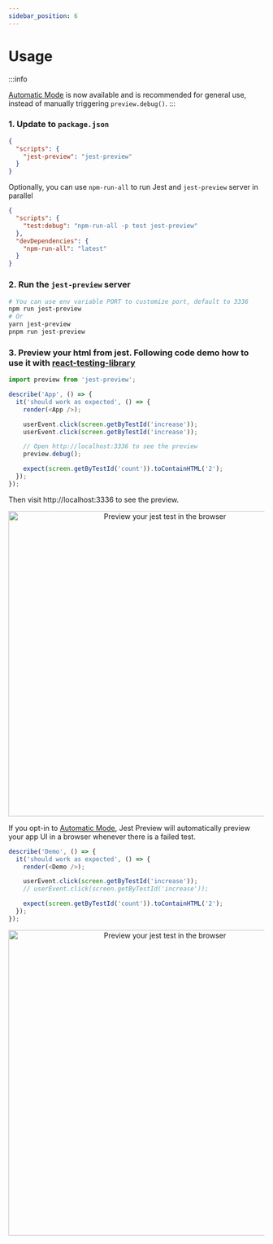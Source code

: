 ```yaml
---
sidebar_position: 6
---
```


# Usage

:::info

[Automatic Mode](/blog/automatic-mode) is now available and is recommended for general use, instead of manually triggering `preview.debug()`.
:::

### 1. Update to `package.json`

```json
{
  "scripts": {
    "jest-preview": "jest-preview"
  }
}
```

Optionally, you can use `npm-run-all` to run Jest and `jest-preview` server in parallel

```json
{
  "scripts": {
    "test:debug": "npm-run-all -p test jest-preview"
  },
  "devDependencies": {
    "npm-run-all": "latest"
  }
}
```

### 2. Run the `jest-preview` server

```bash
# You can use env variable PORT to customize port, default to 3336
npm run jest-preview
# Or
yarn jest-preview
pnpm run jest-preview
```

### 3. Preview your html from jest. Following code demo how to use it with [react-testing-library](https://testing-library.com/docs/react-testing-library/intro/)

```javascript
import preview from 'jest-preview';

describe('App', () => {
  it('should work as expected', () => {
    render(<App />);

    userEvent.click(screen.getByTestId('increase'));
    userEvent.click(screen.getByTestId('increase'));

    // Open http://localhost:3336 to see the preview
    preview.debug();

    expect(screen.getByTestId('count')).toContainHTML('2');
  });
});
```

Then visit http://localhost:3336 to see the preview.

<p align="center">
  <img alt="Preview your jest test in the browser" src="https://user-images.githubusercontent.com/8603085/161393898-7e283e38-6114-4064-9414-a0ce6d52361d.png" width="600" />
</p>

If you opt-in to [Automatic Mode](/blog/automatic-mode), Jest Preview will automatically preview your app UI in a browser whenever there is a failed test.

```js
describe('Demo', () => {
  it('should work as expected', () => {
    render(<Demo />);

    userEvent.click(screen.getByTestId('increase'));
    // userEvent.click(screen.getByTestId('increase'));

    expect(screen.getByTestId('count')).toContainHTML('2');
  });
});
```

<p align="center">
  <img alt="Preview your jest test in the browser" src="https://user-images.githubusercontent.com/8603085/166488340-45cae3bf-42e6-4e29-8031-df923c3ace83.gif" width="600" />
</p>
